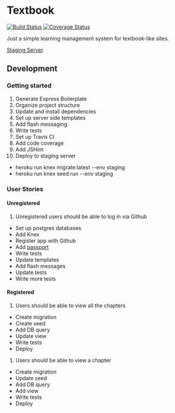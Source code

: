# Textbook

[![Build Status](https://travis-ci.org/mjhea0/textbook.svg?branch=master)](https://travis-ci.org/mjhea0/textbook)
[![Coverage Status](https://coveralls.io/repos/github/mjhea0/textbook/badge.svg?branch=master)](https://coveralls.io/github/mjhea0/textbook?branch=master)

Just a simple learning management system for textbook-like sites.

[Staging Server](http://textbook-lms.herokuapp.com/).

## Development

### Getting started

1. Generate Express Boilerplate
1. Organize project structure
1. Update and install dependencies
1. Set up server side templates
1. Add flash messaging
1. Write tests
1. Set up Travis CI
1. Add code coverage
1. Add JSHint
1. Deploy to staging server
  - heroku run knex migrate:latest --env staging
  - heroku run knex seed:run --env staging

### User Stories

#### Unregistered

1. Unregistered users should be able to log in via Github
  - Set up postgres databases
  - Add Knex
  - Register app with Github
  - Add [passport](https://github.com/jaredhanson/passport-github)
  - Write tests
  - Update templates
  - Add flash messages
  - Update tests
  - Write more tests

#### Registered

1. Users should be able to view all the chapters
  - Create migration
  - Create seed
  - Add DB query
  - Update view
  - Write tests
  - Deploy
1. Users should be able to view a chapter
  - Create migration
  - Update seed
  - Add DB query
  - Add view
  - Write tests
  - Deploy
